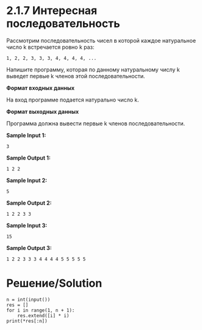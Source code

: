 # 2.1.7 Интересная последовательность
Рассмотрим последовательность чисел в которой каждое натуральное число k встречается ровно k раз:
```
1, 2, 2, 3, 3, 3, 4, 4, 4, 4, ...
```
Напишите программу, которая по данному натуральному числу k выведет первые k членов этой последовательности.

**Формат входных данных**

На вход программе подается натурально число k.

**Формат выходных данных**

Программа должна вывести первые k членов последовательности.

**Sample Input 1:**
```
3
```
**Sample Output 1:**
```
1 2 2
```
**Sample Input 2:**
```
5
```
**Sample Output 2:**
```
1 2 2 3 3
```
**Sample Input 3:**
```
15
```
**Sample Output 3:**
```
1 2 2 3 3 3 4 4 4 4 5 5 5 5 5
```
# Решение/Solution

```
n = int(input())
res = []
for i in range(1, n + 1):
    res.extend([i] * i)
print(*res[:n])
```
